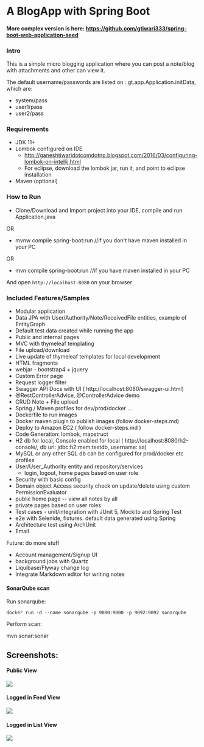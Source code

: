 # A BlogApp with Spring Boot

#### More complex version is here: https://github.com/gtiwari333/spring-boot-web-application-seed


### Intro
This is a simple micro blogging application where you can post a note/blog with attachments and other can view it.

The default username/passwords are listed on : gt.app.Application.initData, which are:

- system/pass
- user1/pass
- user2/pass

### Requirements
- JDK 11+
- Lombok configured on IDE
    - http://ganeshtiwaridotcomdotnp.blogspot.com/2016/03/configuring-lombok-on-intellij.html
    - For eclipse, download the lombok jar, run it, and point to eclipse installation
- Maven (optional)

### How to Run
- Clone/Download and Import project into your IDE, compile and run Application.java 

OR

- mvnw compile spring-boot:run   //if you don't have maven installed in your PC

OR

- mvn compile spring-boot:run //if you have maven  installed in your PC

And open   `http://localhost:8080` on your browser


### Included Features/Samples
- Modular application
- Data JPA with User/Authority/Note/ReceivedFile entities, example of EntityGraph
- Default test data created while running the app
- Public and internal pages
- MVC with thymeleaf templating
- File upload/download
- Live update of thymeleaf templates for local development
- HTML fragments
- webjar - bootstrap4 + jquery
- Custom Error page
- Request logger filter
- Swagger API Docs with UI  ( http://localhost:8080/swagger-ui.html)
- @RestControllerAdvice, @ControllerAdvice demo
- CRUD Note + File upload
- Spring / Maven profiles for dev/prod/docker ...
- Dockerfile to run images
- Docker maven plugin to publish images (follow docker-steps.md)
- Deploy to Amazon EC2 ( follow docker-steps.md )
- Code Generation: lombok,  mapstruct 
- H2 db for local, Console enabled for local ( http://localhost:8080/h2-console/, db url: jdbc:h2:mem:testdb, username: sa)
- MySQL or any other SQL db can be configured for prod/docker etc profiles
- User/User_Authority entity and repository/services
    - login, logout, home pages based on user role
- Security with basic config
- Domain object Access security check on update/delete using custom PermissionEvaluator
- public home page -- view all notes by all 
- private pages based on user roles
- Test cases - unit/integration with JUnit 5, Mockito and Spring Test
- e2e with Selenide, fixtures. default data generated using Spring
- Architecture test using ArchUnit
- Email

Future: do more stuff
- Account management/Signup UI
- background jobs with Quartz
- Liquibase/Flyway change log
- Integrate Markdown editor for writing notes

#### SonarQube scan

Run sonarqube:

`docker run -d --name sonarqube -p 9000:9000 -p 9092:9092 sonarqube`

Perform scan:

mvn sonar:sonar


## Screenshots:

#### Public View
![](screenshots/public-view.png)

#### Logged in Feed View
![](screenshots/logged-in-feed-view.png)

#### Logged in List View
![](screenshots/logged-in-note-list-view.png)

